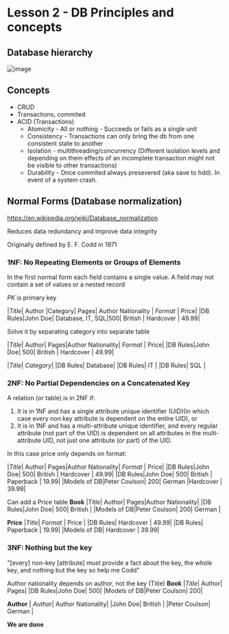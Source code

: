 # Lesson 2 - DB Principles and concepts


## Database hierarchy
![image](https://github.com/user-attachments/assets/7e2fa64d-d451-4350-9af1-e96b39579236)


## Concepts
- CRUD
- Transactions, commited
- ACID (Transactions)
  - Atomicity - All or nothing - Succeeds or fails as a single unit
  - Consistency - Transactions can only bring the db from one consistent state to another
  - Isolation - multithreading/concurrency (Different isolation levels and depending on them effects of an incomplete transaction might not be visible to other transactions)
  - Durability - Once commited always presevered (aka save to hdd). In event of a system crash.


## Normal Forms (Database normalization)
https://en.wikipedia.org/wiki/Database_normalization

Reduces data redundancy and improve data integrity

Originally defined by E. F. Codd in 1971

### 1NF: No Repeating Elements or Groups of Elements
In the first normal form each field contains a single value. A field may not contain a set of values or a nested record

_PK_ is primary key

|_Title_| Author |Category| Pages| Author Nationality | _Format_ | Price|
|DB Rules|John Doe| Database, IT, SQL|500| British | Hardcover | 49.99|

Solve it by separating category into separate table

|_Title_| Author| Pages|Author Nationality| _Format_ | Price|
|DB Rules|John Doe| 500| British | Hardcover | 49.99|

|_Title_| _Category_|
|DB Rules| Database|
|DB Rules| IT |
|DB Rules| SQL |


### 2NF: No Partial Dependencies on a Concatenated Key
A relation (or table) is in 2NF if:

1. It is in 1NF and has a single attribute unique identifier (UID)(in which case every non key attribute is dependent on the entire UID), or
2. It is in 1NF and has a multi-attribute unique identifier, and every regular attribute (not part of the UID) is dependent on all attributes in the multi-attribute UID, not just one attribute (or part) of the UID.

In this case price only depends on format:

|_Title_| Author| Pages|Author Nationality| _Format_ | Price|
|DB Rules|John Doe| 500| British | Hardcover | 49.99|
|DB Rules|John Doe| 500| British | Paperback | 19.99|
|Models of DB|Peter Coulson| 200| German |Hardcover | 39.99|

Can add a Price table
**Book**
|_Title_| Author| Pages|Author Nationality|
|DB Rules|John Doe| 500|  British |
|Models of DB|Peter Coulson| 200| German |

**Price**
|_Title_| _Format_ | Price |
|DB Rules| Hardcover | 49.99|
|DB Rules| Paperback | 19.99|
|Models of DB| Hardcover | 39.99|


### 3NF: Nothing but the key
"[every] non-key [attribute] must provide a fact about the key, the whole key, and nothing but the key so help me Codd"

Author nationality depends on author, not the key (Title)
**Book**
|_Title_| Author| Pages|
|DB Rules|John Doe| 500|
|Models of DB|Peter Coulson| 200|

**Author**
| _Author_| Author Nationality|
|John Doe|  British |
|Peter Coulson|  German |


**We are done**

